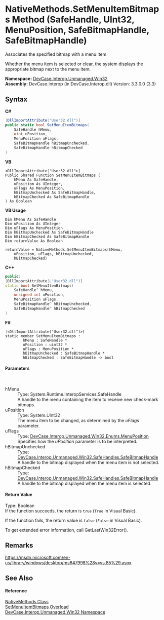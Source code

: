 # NativeMethods.SetMenuItemBitmaps Method (SafeHandle, UInt32, MenuPosition, SafeBitmapHandle, SafeBitmapHandle)
 

Associates the specified bitmap with a menu item. 

 Whether the menu item is selected or clear, the system displays the appropriate bitmap next to the menu item.

**Namespace:**&nbsp;<a href="N_DevCase_Interop_Unmanaged_Win32">DevCase.Interop.Unmanaged.Win32</a><br />**Assembly:**&nbsp;DevCase.Interop (in DevCase.Interop.dll) Version: 3.3.0.0 (3.3)

## Syntax

**C#**<br />
``` C#
[DllImportAttribute("User32.dll")]
public static bool SetMenuItemBitmaps(
	SafeHandle hMenu,
	uint uPosition,
	MenuPosition uFlags,
	SafeBitmapHandle hBitmapUnchecked,
	SafeBitmapHandle hBitmapChecked
)
```

**VB**<br />
``` VB
<DllImportAttribute("User32.dll">]
Public Shared Function SetMenuItemBitmaps ( 
	hMenu As SafeHandle,
	uPosition As UInteger,
	uFlags As MenuPosition,
	hBitmapUnchecked As SafeBitmapHandle,
	hBitmapChecked As SafeBitmapHandle
) As Boolean
```

**VB Usage**<br />
``` VB Usage
Dim hMenu As SafeHandle
Dim uPosition As UInteger
Dim uFlags As MenuPosition
Dim hBitmapUnchecked As SafeBitmapHandle
Dim hBitmapChecked As SafeBitmapHandle
Dim returnValue As Boolean

returnValue = NativeMethods.SetMenuItemBitmaps(hMenu, 
	uPosition, uFlags, hBitmapUnchecked, 
	hBitmapChecked)
```

**C++**<br />
``` C++
public:
[DllImportAttribute(L"User32.dll")]
static bool SetMenuItemBitmaps(
	SafeHandle^ hMenu, 
	unsigned int uPosition, 
	MenuPosition uFlags, 
	SafeBitmapHandle^ hBitmapUnchecked, 
	SafeBitmapHandle^ hBitmapChecked
)
```

**F#**<br />
``` F#
[<DllImportAttribute("User32.dll")>]
static member SetMenuItemBitmaps : 
        hMenu : SafeHandle * 
        uPosition : uint32 * 
        uFlags : MenuPosition * 
        hBitmapUnchecked : SafeBitmapHandle * 
        hBitmapChecked : SafeBitmapHandle -> bool 

```


#### Parameters
&nbsp;<dl><dt>hMenu</dt><dd>Type: System.Runtime.InteropServices.SafeHandle<br />A handle to the menu containing the item to receive new check-mark bitmaps.</dd><dt>uPosition</dt><dd>Type: System.UInt32<br />The menu item to be changed, as determined by the *uFlags* parameter.</dd><dt>uFlags</dt><dd>Type: <a href="T_DevCase_Interop_Unmanaged_Win32_Enums_MenuPosition">DevCase.Interop.Unmanaged.Win32.Enums.MenuPosition</a><br />Specifies how the *uPosition* parameter is to be interpreted.</dd><dt>hBitmapUnchecked</dt><dd>Type: <a href="T_DevCase_Interop_Unmanaged_Win32_SafeHandles_SafeBitmapHandle">DevCase.Interop.Unmanaged.Win32.SafeHandles.SafeBitmapHandle</a><br />A handle to the bitmap displayed when the menu item is not selected.</dd><dt>hBitmapChecked</dt><dd>Type: <a href="T_DevCase_Interop_Unmanaged_Win32_SafeHandles_SafeBitmapHandle">DevCase.Interop.Unmanaged.Win32.SafeHandles.SafeBitmapHandle</a><br />A handle to the bitmap displayed when the menu item is selected.</dd></dl>

#### Return Value
Type: Boolean<br />If the function succeeds, the return is `true` (`True` in Visual Basic). 

 If the function fails, the return value is `false` (`False` in Visual Basic). 

 To get extended error information, call GetLastWin32Error().

## Remarks
<a href="https://msdn.microsoft.com/en-us/library/windows/desktop/ms647998%28v=vs.85%29.aspx" target="_blank">https://msdn.microsoft.com/en-us/library/windows/desktop/ms647998%28v=vs.85%29.aspx</a>

## See Also


#### Reference
<a href="T_DevCase_Interop_Unmanaged_Win32_NativeMethods">NativeMethods Class</a><br /><a href="Overload_DevCase_Interop_Unmanaged_Win32_NativeMethods_SetMenuItemBitmaps">SetMenuItemBitmaps Overload</a><br /><a href="N_DevCase_Interop_Unmanaged_Win32">DevCase.Interop.Unmanaged.Win32 Namespace</a><br />